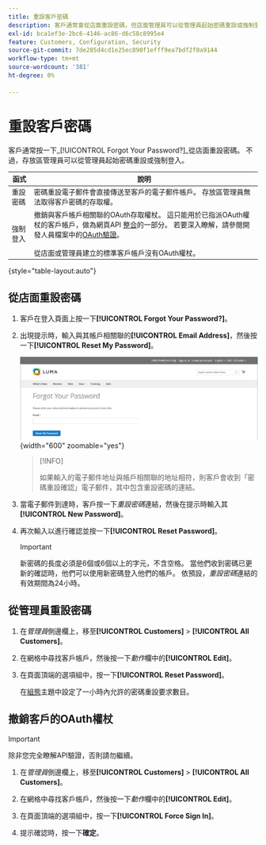 ```yaml
---
title: 重設客戶密碼
description: 客戶通常會從店面重設密碼，但店面管理員可以從管理員起始密碼重設或強制登入。
exl-id: bca1ef3e-2bc6-4146-ac86-d6c58c8995e4
feature: Customers, Configuration, Security
source-git-commit: 7de285d4cd1e25ec890f1efff9ea7bdf2f0a9144
workflow-type: tm+mt
source-wordcount: '381'
ht-degree: 0%

---
```


# 重設客戶密碼

客戶通常按一下&#x200B;_[!UICONTROL Forgot Your Password?]_從店面重設密碼。 不過，存放區管理員可以從管理員起始密碼重設或強制登入。

| 函式 | 說明 |
| --- | --- |
| 重設密碼 | 密碼重設電子郵件會直接傳送至客戶的電子郵件帳戶。 存放區管理員無法取得客戶密碼的存取權。 |
| 強制登入 | 撤銷與客戶帳戶相關聯的OAuth存取權杖。 這只能用於已指派OAuth權杖的客戶帳戶，做為網頁API [整合](../systems/integrations.md)的一部分。 若要深入瞭解，請參閱開發人員檔案中的[OAuth驗證](https://developer.adobe.com/commerce/webapi/get-started/authentication/gs-authentication-oauth/)。 <br/><br/>從店面或管理員建立的標準客戶帳戶沒有OAuth權杖。 |

{style="table-layout:auto"}

## 從店面重設密碼

1. 客戶在登入頁面上按一下&#x200B;**[!UICONTROL Forgot Your Password?]**。

1. 出現提示時，輸入與其帳戶相關聯的&#x200B;**[!UICONTROL Email Address]**，然後按一下&#x200B;**[!UICONTROL Reset My Password]**。

   ![忘記密碼](assets/forgot-password.png){width="600" zoomable="yes"}

   >[!INFO]
   >
   >如果輸入的電子郵件地址與帳戶相關聯的地址相符，則客戶會收到「密碼重設確認」電子郵件，其中包含重設密碼的連結。

1. 當電子郵件到達時，客戶按一下&#x200B;_重設密碼_&#x200B;連結，然後在提示時輸入其&#x200B;**[!UICONTROL New Password]**。

1. 再次輸入以進行確認並按一下&#x200B;**[!UICONTROL Reset Password]**。

   >[!IMPORTANT]
   >
   >新密碼的長度必須是6個或6個以上的字元，不含空格。 當他們收到密碼已更新的確認時，他們可以使用新密碼登入他們的帳戶。 依預設，_重設密碼_&#x200B;連結的有效期間為24小時。

## 從管理員重設密碼

1. 在&#x200B;_管理員_&#x200B;側邊欄上，移至&#x200B;**[!UICONTROL Customers]** > **[!UICONTROL All Customers]**。

1. 在網格中尋找客戶帳戶，然後按一下&#x200B;_動作_&#x200B;欄中的&#x200B;**[!UICONTROL Edit]**。

1. 在頁面頂端的選項組中，按一下&#x200B;**[!UICONTROL Reset Password]**。

   在[組態](../configuration-reference/customers/customer-configuration.md)主題中設定了一小時內允許的密碼重設要求數目。

## 撤銷客戶的OAuth權杖

>[!IMPORTANT]
>
>除非您完全瞭解API驗證，否則請勿繼續。

1. 在&#x200B;_管理員_&#x200B;側邊欄上，移至&#x200B;**[!UICONTROL Customers]** > **[!UICONTROL All Customers]**。

1. 在網格中尋找客戶帳戶，然後按一下&#x200B;_動作_&#x200B;欄中的&#x200B;**[!UICONTROL Edit]**。

1. 在頁面頂端的選項組中，按一下&#x200B;**[!UICONTROL Force Sign In]**。

1. 提示確認時，按一下&#x200B;**確定**。
